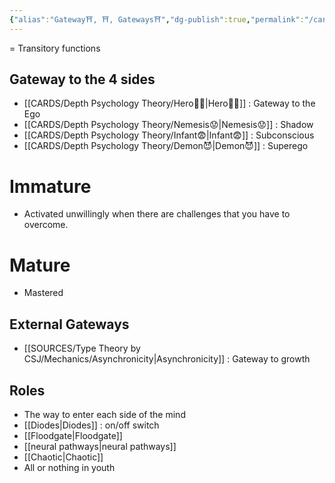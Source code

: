 ```yaml
---
{"alias":"Gateway⛩️, ⛩️, Gateways⛩️","dg-publish":true,"permalink":"/cards/depth-psychology-theory/gateway-function/","dgPassFrontmatter":true,"created":"2022-12-31T18:11:31.592+01:00","updated":"2023-05-24T14:01:00.124+02:00"}
---
```



= Transitory functions 

## Gateway to the 4 sides
- [[CARDS/Depth Psychology Theory/Hero🦸‍♂️\|Hero🦸‍♂️]] : Gateway to the Ego 
- [[CARDS/Depth Psychology Theory/Nemesis😟\|Nemesis😟]] : Shadow 
- [[CARDS/Depth Psychology Theory/Infant😨\|Infant😨]] : Subconscious
- [[CARDS/Depth Psychology Theory/Demon😈\|Demon😈]] : Superego

# Immature 
- Activated unwillingly when there are challenges that you have to overcome. 

# Mature 
- Mastered 

## External Gateways
- [[SOURCES/Type Theory by CSJ/Mechanics/Asynchronicity\|Asynchronicity]] : Gateway to growth 

## Roles
- The way to enter each side of the mind
- [[Diodes\|Diodes]] : on/off switch
- [[Floodgate\|Floodgate]]
- [[neural pathways\|neural pathways]] 
- [[Chaotic\|Chaotic]]
- All or nothing in youth 
